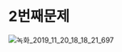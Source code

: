 # 2번째문제 

![녹화_2019_11_20_18_18_21_697](https://user-images.githubusercontent.com/54298426/69225779-5cff0800-0bc2-11ea-8104-e442cac2e427.gif)
